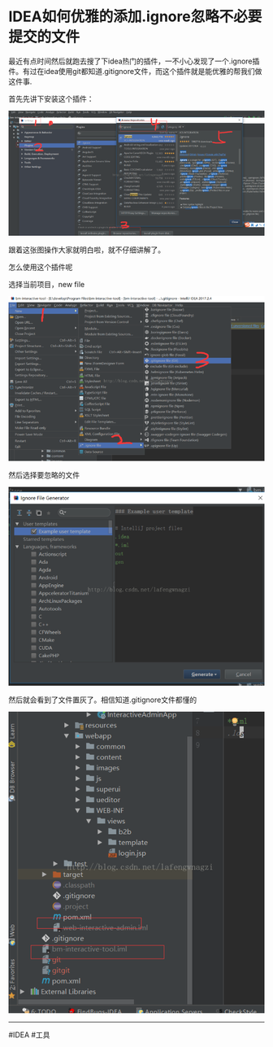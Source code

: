 # IDEA如何优雅的添加.ignore忽略不必要提交的文件

最近有点时间然后就跑去搜了下idea热门的插件，一不小心发现了一个.ignore插件。有过在idea使用git都知道.gitignore文件，而这个插件就是能优雅的帮我们做这件事.

首先先讲下安装这个插件：

![](img/de7f19b3d3886fa05f0be296bc8bb9c8.png)

跟着这张图操作大家就明白啦，就不仔细讲解了。

怎么使用这个插件呢 

选择当前项目，new file

![](img/3b1630e605a7722ed0675f449c9020a8.png)

然后选择要忽略的文件

![](img/834c16732a9f9794b96311f5a635cc29.png)

然后就会看到了文件置灰了。相信知道.gitignore文件都懂的

![](img/2aeb9b7ee7912c25d94a352bdcf30268.png)

---
#IDEA #工具 
